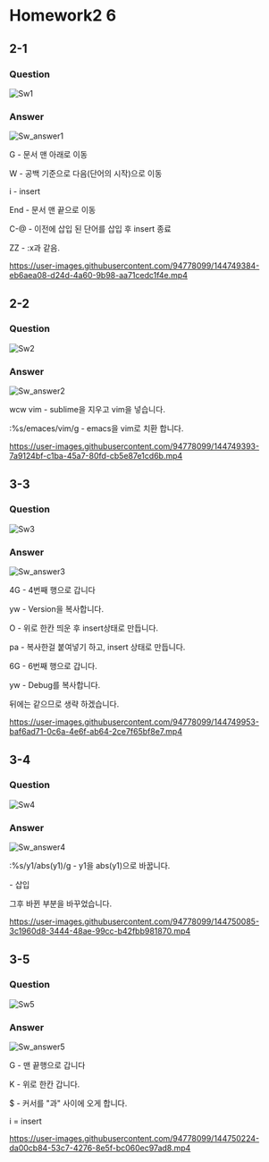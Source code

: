 # Homework2 6

## 2-1

### Question
![Sw1](https://user-images.githubusercontent.com/94778099/144748585-a7403b92-d81a-4437-85d2-e0548e263689.PNG)

### Answer
![Sw_answer1](https://user-images.githubusercontent.com/94778099/144748602-9904bdad-cfd9-4bf4-989f-6fd36993d37b.PNG)

G - 문서 맨 아래로 이동

W - 공백 기준으로 다음(단어의 시작)으로 이동

i - insert

End - 문서 맨 끝으로 이동

C-@ - 이전에 삽입 된 단어를 삽입 후 insert 종료

ZZ - :x과 같음.


https://user-images.githubusercontent.com/94778099/144749384-eb6aea08-d24d-4a60-9b98-aa71cedc1f4e.mp4


## 2-2

### Question
![Sw2](https://user-images.githubusercontent.com/94778099/144748762-7dc897ba-c572-4ebe-becd-b7d9232d5556.PNG)


### Answer
![Sw_answer2](https://user-images.githubusercontent.com/94778099/144748818-1801a44c-40de-4833-8042-1c48f0a22ff9.PNG)

wcw vim - sublime을 지우고 vim을 넣습니다.

:%s/emaces/vim/g - emacs을 vim로 치환 합니다.


https://user-images.githubusercontent.com/94778099/144749393-7a9124bf-c1ba-45a7-80fd-cb5e87e1cd6b.mp4


## 3-3

### Question
![Sw3](https://user-images.githubusercontent.com/94778099/144749547-ae3a2844-5a1f-48fa-b3a5-42d14fcd7b2c.PNG)



### Answer
![Sw_answer3](https://user-images.githubusercontent.com/94778099/144749553-3db39b4d-1778-4b56-8640-e6de5dcb4ac7.PNG)

4G - 4번째 행으로 갑니다

yw - Version을 복사합니다.

O - 위로 한칸 띄운 후 insert상태로 만듭니다.

pa - 복사한걸 붙여넣기 하고, insert 상태로 만듭니다.

6G - 6번째 행으로 갑니다.

yw - Debug를 복사합니다.

뒤에는 같으므로 생략 하겠습니다.



https://user-images.githubusercontent.com/94778099/144749953-baf6ad71-0c6a-4e6f-ab64-2ce7f65bf8e7.mp4


## 3-4

### Question
![Sw4](https://user-images.githubusercontent.com/94778099/144750009-cb899c96-a787-4e11-9f38-2ca395791c51.PNG)

### Answer
![Sw_answer4](https://user-images.githubusercontent.com/94778099/144750025-134b4ba2-dbf9-4938-a239-19fe6b27f0cc.PNG)

:%s/y1/abs(y1)/g - y1을 abs(y1)으로 바꿉니다.

<Insert><Insert> - 삽입

그후 바뀐 부분을 바꾸었습니다.


https://user-images.githubusercontent.com/94778099/144750085-3c1960d8-3444-48ae-99cc-b42fbb981870.mp4


## 3-5
  
### Question
![Sw5](https://user-images.githubusercontent.com/94778099/144750134-5ddf06de-53d3-4cb5-947b-589300ce48eb.PNG)


### Answer
![Sw_answer5](https://user-images.githubusercontent.com/94778099/144750154-05b1a164-4c39-4e9c-9de1-d539f3d0cf7a.PNG)

G - 맨 끝행으로 갑니다
  
K - 위로 한칸 갑니다.
  
$ - 커서를 "과" 사이에 오게 합니다.

i = insert
  

https://user-images.githubusercontent.com/94778099/144750224-da00cb84-53c7-4276-8e5f-bc060ec97ad8.mp4


